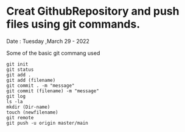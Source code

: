 # Creat GithubRepository and push files using git commands.
Date : Tuesday ,March 29 - 2022




Some of the basic git commang used 
```
git init
git status
git add .
git add (filename)
git commit . -m "message"
git commit (filename) -m "message"
git log
ls -la
mkdir (Dir-name)
touch (newfilename)
git remote
git push -u origin master/main


```
